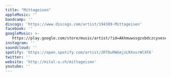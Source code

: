```yaml
---
title: "Mittageisen"
appleMusic: ''
bandcamp: ''
discogs: 'https://www.discogs.com/artist/194389-Mittageisen'
facebook: ''
googleMusic: >-
   https://play.google.com/store/music/artist/?id=Akhmuwssgzxbdczcyveseyvbfyq
instagram: ''
soundcloud: ''
spotify: 'https://open.spotify.com/artist/2RfDuRWGmjzLRXvsrWlXF6'
twitter: ''
website: 'http://mital-u.ch/mittageisen'
youtube: ''
---
```


